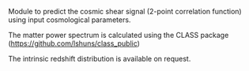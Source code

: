 Module to predict the cosmic shear signal (2-point correlation function) using input cosmological parameters.

The matter power spectrum is calculated using the CLASS package (https://github.com/lshuns/class_public)

The intrinsic redshift distribution is available on request.